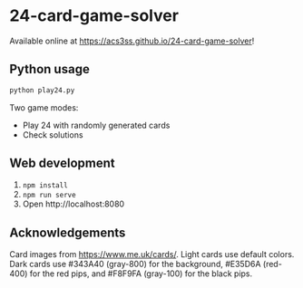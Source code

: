 # 24-card-game-solver

Available online at https://acs3ss.github.io/24-card-game-solver! 

## Python usage

```python
python play24.py
```

Two game modes:
- Play 24 with randomly generated cards 
- Check solutions

## Web development

1. `npm install`
1. `npm run serve`
1. Open http://localhost:8080

## Acknowledgements

Card images from https://www.me.uk/cards/.
Light cards use default colors.
Dark cards use #343A40 (gray-800) for the background, #E35D6A (red-400) for the red pips, and #F8F9FA (gray-100) for the black pips.

